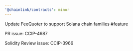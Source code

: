 ```yaml
---
'@chainlink/contracts': minor
---
```


Update FeeQuoter to support Solana chain families #feature


PR issue: CCIP-4687

Solidity Review issue: CCIP-3966